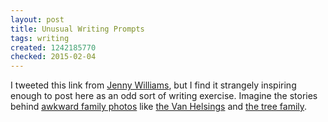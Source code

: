 ```yaml
---
layout: post
title: Unusual Writing Prompts
tags: writing
created: 1242185770
checked: 2015-02-04
---
```

I tweeted this link from [Jenny Williams](http://twitter.com/jennywilliams), but I find it strangely inspiring enough to post here as an odd sort of writing exercise.  Imagine the stories behind [awkward family photos](http://awkwardfamilyphotos.com/) like [the Van Helsings](https://web.archive.org/web/20101022124235/http://awkwardfamilyphotos.com/2009/05/10/the-van-helsings/) and [the tree family](http://awkwardfamilyphotos.com/2009/04/23/family-tree/).

